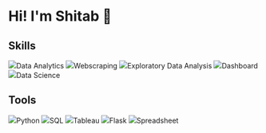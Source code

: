 # Hi! I'm Shitab 👋
## Skills

![](https://img.icons8.com/external-inipagistudio-mixed-inipagistudio/48/000000/external-data-analytics-data-analytics-inipagistudio-mixed-inipagistudio.png)Data Analytics
![](https://img.icons8.com/external-kmg-design-detailed-outline-kmg-design/48/000000/external-web-digital-marketing-kmg-design-detailed-outline-kmg-design.png)Webscraping
![](https://img.icons8.com/external-flaticons-lineal-color-flat-icons/48/000000/external-exploratory-analysis-big-data-flaticons-lineal-color-flat-icons.png)Exploratory Data Analysis
![](https://img.icons8.com/external-flaticons-flat-flat-icons/48/000000/external-dashboard-computer-programming-flaticons-flat-flat-icons.png)Dashboard
![](https://img.icons8.com/external-flaticons-lineal-color-flat-icons/48/000000/external-data-science-data-analytics-flaticons-lineal-color-flat-icons-5.png)Data Science

## Tools
![](https://img.icons8.com/color/48/000000/python--v1.png)Python 
![](https://img.icons8.com/external-soft-fill-juicy-fish/48/000000/external-sql-coding-and-development-soft-fill-soft-fill-juicy-fish.png)SQL
![](https://img.icons8.com/color/48/000000/tableau-software.png)Tableau
![](https://img.icons8.com/cute-clipart/50/000000/flask.png)Flask
![](https://img.icons8.com/color/48/000000/google-sheets.png)Spreadsheet


